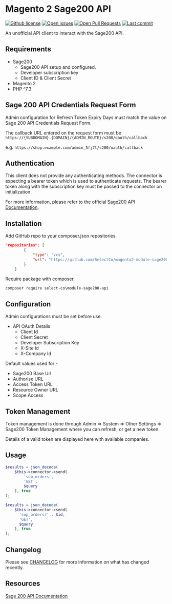 # Magento 2 Sage200 API

[![Github license](https://img.shields.io/github/license/SelectCo/magento2-module-sage200-api "Github license")](https://github.com/SelectCo/magento2-module-sage200-api/blob/main/LICENSE)
[![Open issues](https://img.shields.io/github/issues/SelectCo/magento2-module-sage200-api "Open issues")](https://github.com/SelectCo/magento2-module-sage200-api/issues)
[![Open Pull Requests](https://img.shields.io/github/issues-pr/SelectCo/magento2-module-sage200-api "Open Pull Requests")](https://github.com/SelectCo/magento2-module-sage200-api/pulls)
[![Last commit](https://img.shields.io/github/last-commit/SelectCo/magento2-module-sage200-api "Last commit")](https://github.com/SelectCo/magento2-module-sage200-api/commits/main)

An unofficial API client to interact with the Sage200 API.


## Requirements

- Sage200
    - Sage200 API setup and configured.
    - Developer subscription key
    - Client ID & Client Secret
- Magento 2
- PHP ^7.3


## Sage 200 API Credentials Request Form
Admin configuration for Refresh Token Expiry Days must match the value on Sage 200 API Credentials Request Form.

The callback URL entered on the request form must be ```https://{SUBDOMAIN}.{DOMAIN}/{ADMIN_ROUTE}/s200/oauth/callback```

e.g. ```https://shop.example.com/admin_5fj7t/s200/oauth/callback```


## Authentication

This client does not provide any authenticating methods.
The connector is expecting a bearer token which is used to authenticate requests.
The bearer token along with the subscription key must be passed to the connector on initialization.

For more information, please refer to the official [Sage200 API Documentation](https://developer.sage.com/200/api/).


## Installation

Add GitHub repo to your composer.json repositories.
```json
"repositories": [
        {
            "type": "vcs",
            "url": "https://github.com/SelectCo/magento2-module-sage200-api.git"
        }
    ]
```
Require package with composer.
```shell
composer require select-co\module-sage200-api
```


## Configuration
Admin configurations must be set before use.

- API OAuth Details
  - Client Id
  - Client Secret
  - Developer Subscription Key
  - X-Site Id
  - X-Company Id

Default values used for:-
- Sage200 Base Url
- Authorise URL
- Access Token URL
- Resource Owner URL
- Scope Access


## Token Management
Token management is done through Admin => System => Other Settings => Sage200 Token Management where you can refresh, or get a new token.

Details of a valid token are displayed here with available companies.


## Usage
```php
$results = json_decode(
    $this->connector->send(
        'sop_orders',
        'GET',
        $query
    ), true
);
```
```php
$results = json_decode(
    $this->connector->send(
      'sop_orders/' . $id,
      'GET',
      $query
    ), true
);
```


## Changelog

Please see [CHANGELOG](CHANGELOG) for more information on what has changed recently.


## Resources

[Sage 200 API Documentation](https://developer.sage.com/200/reference/)